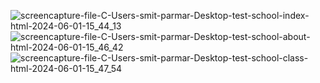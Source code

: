 ![screencapture-file-C-Users-smit-parmar-Desktop-test-school-index-html-2024-06-01-15_44_13](https://github.com/smitparmar20/school-project/assets/169022916/e998aba3-81d0-467e-abcc-638d3b95f1b8)
![screencapture-file-C-Users-smit-parmar-Desktop-test-school-about-html-2024-06-01-15_46_42](https://github.com/smitparmar20/school-project/assets/169022916/3e399019-6547-4d07-a75c-b15cb4d3c1bb)
![screencapture-file-C-Users-smit-parmar-Desktop-test-school-class-html-2024-06-01-15_47_54](https://github.com/smitparmar20/school-project/assets/169022916/d2e7d3d1-0f83-4aa0-ac91-e70eeb0b07d5)
